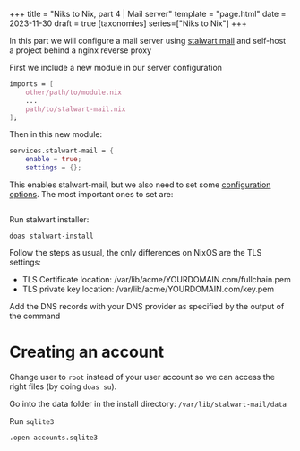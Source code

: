 +++
title = "Niks to Nix, part 4 | Mail server"
template = "page.html"
date = 2023-11-30
draft = true
[taxonomies]
series=["Niks to Nix"]
+++

In this part we will configure a mail server using [stalwart mail](https://stalw.art/)
and self-host a project behind a nginx reverse proxy

First we include a new module in our server configuration
```nix
imports = [
    other/path/to/module.nix
    ...
    path/to/stalwart-mail.nix
];
```

Then in this new module:
```nix
services.stalwart-mail = {
    enable = true;
    settings = {};
```

This enables stalwart-mail, but we also need to set some [configuration options](https://stalw.art/docs/category/configuration/).
The most important ones to set are:

```nix

```

Run stalwart installer:
```
doas stalwart-install
```
Follow the steps as usual, the only differences on NixOS are the TLS settings:

- TLS Certificate location: /var/lib/acme/YOURDOMAIN.com/fullchain.pem
- TLS private key location: /var/lib/acme/YOURDOMAIN.com/key.pem

Add the DNS records with your DNS provider as specified by the output of the command

# Creating an account

Change user to `root` instead of your user account so we can access the right files (by doing `doas su`).

Go into the data folder in the install directory: `/var/lib/stalwart-mail/data`

Run `sqlite3`

```sqlite
.open accounts.sqlite3
```

